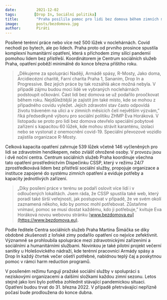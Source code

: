 ```yaml
---
date:         2021-12-02
tags:        [Drop In, Sociální politika]
title:        "Praha posílila pomoc pro lidi bez domova během zimních měsíců"
image: 	      posts/bezdomova.jpg
author:       Piráti
---
```

 
Posílené terénní práce nebo více než 500 lůžek v noclehárnách. Covid nechodí po bytech, ale po lidech. Praha proto od prvního prosince spustila komplexní humanitární opatření, která s příchodem zimy sílící pandemií pomohou lidem bez přístřeší. Koordinátorem je Centrum sociálních služeb Praha, opatření poběží minimálně do konce března příštího roku. 

> „Děkujeme za spolupráci Naději, Armádě spásy, R-Mosty, Jako doma, Arcidiecézní charitě, Farní charita Praha 1, Sananim, Drop In a Progressive. Bez jejich práce by tak rozsáhlá akce možná nebyla. V případě zájmu budou moci lidé ve vybraných noclehárnách podstoupit očkování. Část lidí bez domova se už podařilo proočkovat během roku. Nejdůležitější je zajistit jim také místo, kde se mohou z případného covidu vyležet. Jejich zdravotní stav často odpovídá životu tráveném na ulici a v zimních měsících čelí největším výzvám,” říká předsedkyně výboru pro sociální politiku ZHMP Eva Horáková. V listopadu se proto pro lidi bez domova otevřelo speciální pobytové zařízení s kapacitou 60 lůžek, kde mohou strávit karanténu, izolaci nebo se vystonat z onemocnění covid-19. Speciální převozové vozidlo zajistila organizace R-Mosty.

Celková kapacita opatření zahrnuje 539 lůžek včetně 146 vyčleněných pro lidi se zdravotním hendikepem, nebo zvlášť ohrožené osoby. V provozu jsou i dvě noční centra. 
Centrum sociálních služeb Praha koordinuje všechna tato opatření prostřednictvím Dispečinku CSSP, který v režimu 24/7 zprostředkovává lidem bez přístřeší sociální služby, propojuje organizace a instituce zapojené do systému zimních opatření a eviduje potřeby a kapacity jednotlivých zařízení. 

> „Díky posílení práce v terénu se podaří oslovit více lidí i v odloučených lokalitách. Jsem ráda, že CSSP spustila také web, který poradí také širší veřejnosti, jak postupovat v případě, že ve svém okolí zaznamená někoho, kdo by pomoc mohl potřebovat. Zůstaňme vnímaví, pomoc se musí dostat každému, kdo ji potřebuje,” kvituje Eva Horáková novou webovou stránku [www.bezdomova.eu](https://www.bezdomova.eu).

Podle ředitele Centra sociálních služeb Praha Martina Šimáčka se díky obdobné zkušenosti z loňské zimy podařilo opatření co nejvíce zefektivnit. Významně se prohloubila spolupráce mezi zdravotnickými zařízeními a sociálními a humanitárními službami. Novinkou je také pilotní projekt večerní sanitky u Holešovického nádraží, kde terénní pracovníci Armády spásy a Drop In každý čtvrtek večer ošetří potřebné, nabídnou teplý čaj a poskytnou pomoc v rámci harm reduction programů.

V posíleném režimu fungují pražské sociální služby v spolupráci s neziskovými organizacemi a dalšími složkami každou zimní sezonu. Letos stejně jako loni bylo potřeba zohlednit stávající pandemickou situaci. Opatření budou trvat do 31. března 2022. V případě přetrvávající nepřízně počasí bude prodloužena do konce dubna.

